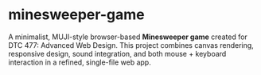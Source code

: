 # minesweeper-game
A minimalist, MUJI-style browser-based **Minesweeper game** created for DTC 477: Advanced Web Design. This project combines canvas rendering, responsive design, sound integration, and both mouse + keyboard interaction in a refined, single-file web app.
